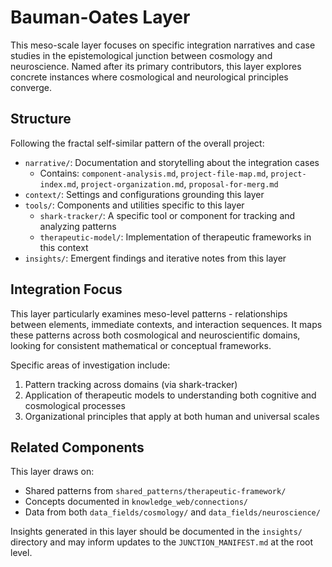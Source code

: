 # Bauman-Oates Layer

This meso-scale layer focuses on specific integration narratives and case studies in the epistemological junction between cosmology and neuroscience. Named after its primary contributors, this layer explores concrete instances where cosmological and neurological principles converge.

## Structure

Following the fractal self-similar pattern of the overall project:

- `narrative/`: Documentation and storytelling about the integration cases
  - Contains: `component-analysis.md`, `project-file-map.md`, `project-index.md`, `project-organization.md`, `proposal-for-merg.md`
- `context/`: Settings and configurations grounding this layer
- `tools/`: Components and utilities specific to this layer
  - `shark-tracker/`: A specific tool or component for tracking and analyzing patterns
  - `therapeutic-model/`: Implementation of therapeutic frameworks in this context
- `insights/`: Emergent findings and iterative notes from this layer

## Integration Focus

This layer particularly examines meso-level patterns - relationships between elements, immediate contexts, and interaction sequences. It maps these patterns across both cosmological and neuroscientific domains, looking for consistent mathematical or conceptual frameworks.

Specific areas of investigation include:

1. Pattern tracking across domains (via shark-tracker)
2. Application of therapeutic models to understanding both cognitive and cosmological processes
3. Organizational principles that apply at both human and universal scales

## Related Components

This layer draws on:
- Shared patterns from `shared_patterns/therapeutic-framework/`
- Concepts documented in `knowledge_web/connections/`
- Data from both `data_fields/cosmology/` and `data_fields/neuroscience/`

Insights generated in this layer should be documented in the `insights/` directory and may inform updates to the `JUNCTION_MANIFEST.md` at the root level.